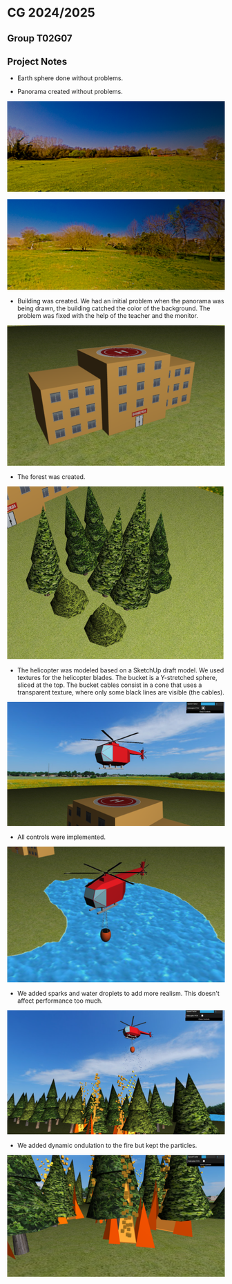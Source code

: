 # CG 2024/2025

## Group T02G07

## Project Notes

- Earth sphere done without problems.

- Panorama created without problems.

![Screenshot 1](screenshots/project-t02g07-01.png)

![Screenshot 1.1](screenshots/project-t02g07-01.1.png)

- Building was created. We had an initial problem when the panorama was being drawn, the building catched the color of the background. The problem was fixed with the help of the teacher and the monitor.

![Screenshot 2](screenshots/project-t02g07-02.png)

- The forest was created.

![Screenshot 3](screenshots/project-t02g07-03.png)

- The helicopter was modeled based on a SketchUp draft model. We used textures for the helicopter blades. The bucket is a Y-stretched sphere, sliced at the top. The bucket cables consist in a cone that uses a transparent texture, where only some black lines are visible (the cables).

![Screenshot 4](screenshots/project-t02g07-04.png)

- All controls were implemented.

![Screenshot 5](screenshots/project-t02g07-05.png)

- We added sparks and water droplets to add more realism. This doesn't affect performance too much.

![Screenshot 6](screenshots/project-t02g07-06.png)

- We added dynamic ondulation to the fire but kept the particles.

![Screenshot 7](screenshots/project-t02g07-07.png)